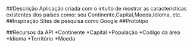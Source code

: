 ##Descrição
  Aplicação criada com o intuíto de mostrar as características existentes dos países como: seu Continente,Capital,Moeda,Idioma, etc.
##Inspiração
  Sites de pesquisa como Google
##Prototipo
  
##Recursos da API
  *Continente
  *Capital
  *População
  *Codigo da área
  *Idioma
  *Território
  *Moeda
